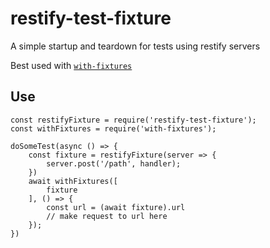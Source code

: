 restify-test-fixture
====================

A simple startup and teardown for tests using restify servers

Best used with [`with-fixtures`](https://npmjs.com/package/with-fixtures')

Use
----

```
const restifyFixture = require('restify-test-fixture');
const withFixtures = require('with-fixtures');

doSomeTest(async () => {
	const fixture = restifyFixture(server => {
		server.post('/path', handler);
	})
	await withFixtures([
		fixture
	], () => {
		const url = (await fixture).url
		// make request to url here
	});
})
```
